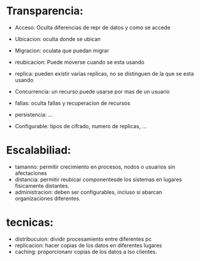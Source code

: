 
# Transparencia:
- Acceso: Oculta diferencias de repr de datos y como se accede
- Ubicacion: oculta donde se ubican
- Migracion: oculata que puedan migrar
- reubicacion: Puede moverse cuando se esta usando
- replica: pueden existir varias replicas, no se distinguen de la que se esta usando
- Concurrencia: un recurso puede usarse por mas de un usuario
- fallas: oculta fallas y recuperacion de recursos
- persistencia: ...

- Configurable: tipos de cifrado, numero de replicas, ...

# Escalabiliad:
- tamanno: permitir crecimiento en procesos, nodos o usuarios sin afectaciones
- distancia: permitir reubicar componentesde los sistemas en lugares fisicamente distantes.
- administracion: deben ser configurables, incluso si abarcan organizaciones diferentes.


# tecnicas:
- distribucuion: dividir procesamiento entre diferentes pc
- replicacion: hacer copias de los datos en diferentes lugares
- caching: proporcionanr copias de los datos a lso clientes.